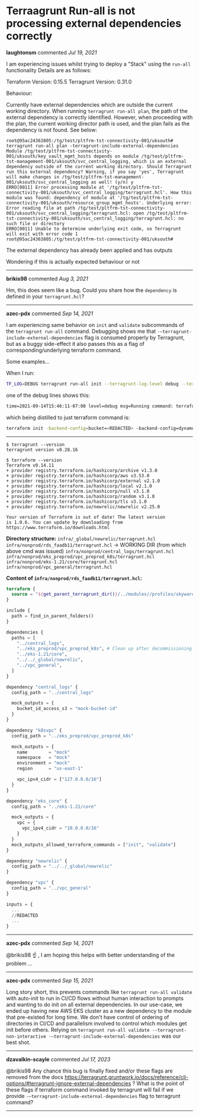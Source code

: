 # Terraagrunt Run-all is not processing external dependencies correctly

**laughtonsm** commented *Jul 19, 2021*

I am experiencing issues whilst trying to deploy a "Stack" using the `run-all` functionality  Details are as follows:

Terraform Version: 0.15.5
Terragrunt Version: 0.31.0

Behaviour:

Currently have external dependencies which are outside the current working directory.  When running `terragrunt run-all plan`, the path of the external dependency is correctly identified.  However, when proceeding with the plan, the current working director path is used, and the plan fails as the dependency is not found.  See below:

```
root@95ac24363805:/tg/test/pltfrm-tst-connectivity-001/uksouth# terragrunt run-all plan -terragrunt-include-external-dependencies
Module /tg/test/pltfrm-tst-connectivity-001/uksouth/key_vault_mgmt_hosts depends on module /tg/test/pltfrm-tst-management-001/uksouth/svc_central_logging, which is an external dependency outside of the current working directory. Should Terragrunt run this external dependency? Warning, if you say 'yes', Terragrunt will make changes in /tg/test/pltfrm-tst-management-001/uksouth/svc_central_logging as well! (y/n) y
ERRO[0011] Error processing module at '/tg/test/pltfrm-tst-connectivity-001/uksouth/svc_central_logging/terragrunt.hcl'. How this module was found: dependency of module at '/tg/test/pltfrm-tst-connectivity-001/uksouth/resource_group_mgmt_hosts'. Underlying error: Error reading file at path /tg/test/pltfrm-tst-connectivity-001/uksouth/svc_central_logging/terragrunt.hcl: open /tg/test/pltfrm-tst-connectivity-001/uksouth/svc_central_logging/terragrunt.hcl: no such file or directory
ERRO[0011] Unable to determine underlying exit code, so Terragrunt will exit with error code 1
root@95ac24363805:/tg/test/pltfrm-tst-connectivity-001/uksouth#
```

The external dependency has already been applied and has outputs

Wondering if this is actually expected behaviour or not
<br />
***


**brikis98** commented *Aug 3, 2021*

Hm, this does seem like a bug. Could you share how the `dependency` is defined in your `terragrunt.hcl`?
***

**azec-pdx** commented *Sep 14, 2021*

I am experiencing same behavior on `init` and `validate` subcommands of the `terragrunt run-all` command.
Debugging shows me that `-–terragrunt-include-external-dependencies` flag is consumed properly by Terragrunt, but as a buggy side-effect it also passes this as a flag of corresponding/underlying terraform command.

Some examples...

When I run:
```bash
TF_LOG=DEBUG terragrunt run-all init --terragrunt-log-level debug --terragrunt-debug --terragrunt-non-interactive -–terragrunt-include-external-dependencies
```

one of the debug lines shows this:

```txt
time=2021-09-14T15:46:11-07:00 level=debug msg=Running command: terraform init -backend-config=bucket=t<REDACTED> -backend-config=dynamodb_table=terraform-terragrunt-locks -backend-config=encrypt=true -backend-config=key=rds_faadb11/terraform.tfstate -backend-config=region=us-west-2 -backend-config=role_arn=arn:aws:iam::<REDACTED>:role/<REDACTED> -input=false -–terragrunt-include-external-dependencies prefix=[/Users/amer/dev/github/skywardio/infra-tf/infra/nonprod/rds_faadb11]
```
which being distilled to just terraform command is:
```bash
terraform init -backend-config=bucket=<REDACTED> -backend-config=dynamodb_table=terraform-terragrunt-locks -backend-config=encrypt=true -backend-config=key=rds_faadb11/terraform.tfstate -backend-config=region=us-west-2 -backend-config=role_arn=arn:aws:iam::<REDACTED>:role/<REDACTED> -input=false -–terragrunt-include-external-dependencies
```
---

```
$ terragrunt --version
terragrunt version v0.28.16
```

```
$ terraform --version
Terraform v0.14.11
+ provider registry.terraform.io/hashicorp/archive v1.3.0
+ provider registry.terraform.io/hashicorp/aws v3.53.0
+ provider registry.terraform.io/hashicorp/external v2.1.0
+ provider registry.terraform.io/hashicorp/local v2.1.0
+ provider registry.terraform.io/hashicorp/null v3.1.0
+ provider registry.terraform.io/hashicorp/random v3.1.0
+ provider registry.terraform.io/hashicorp/tls v3.1.0
+ provider registry.terraform.io/newrelic/newrelic v2.25.0

Your version of Terraform is out of date! The latest version
is 1.0.6. You can update by downloading from https://www.terraform.io/downloads.html
```

**Directory structure:**
`infra/_global/newrelic/terragrunt.hcl`
`infra/nonprod/rds_faadb11/terragrunt.hcl` -> WORKING DIR (from which above cmd was issued)
`infra/nonprod/central_logs/terragrunt.hcl`
`infra/nonprod/eks_preprod/vpc_preprod_k8s/terragrunt.hcl`
`infra/nonprod/eks-1.21/core/terragrunt.hcl`
`infra/nonprod/vpc_general/terragrunt.hcl`

**Content of `infra/nonprod/rds_faadb11/terragrunt.hcl`:**

```terraform
terraform {
  source = "${get_parent_terragrunt_dir()}/../modules//profiles/skyward_rds"
}

include {
  path = find_in_parent_folders()
}

dependencies {
  paths = [
    "../central_logs",
    "../eks_preprod/vpc_preprod_k8s", # Clean up after decommissioning preprod 1.16 cluster
    "../eks-1.21/core",
    "../../_global/newrelic",
    "../vpc_general",
  ]
}

dependency "central_logs" {
  config_path = "../central_logs"

  mock_outputs = {
    bucket_id_access_s3 = "mock-bucket-id"
  }
}

dependency "k8svpc" {
  config_path = "../eks_preprod/vpc_preprod_k8s"

  mock_outputs = {
    name        = "mock"
    namespace   = "mock"
    environment = "mock"
    region      = "us-east-1"

    vpc_ipv4_cidr = ["127.0.0.0/16"]
  }
}

dependency "eks_core" {
  config_path = "../eks-1.21/core"

  mock_outputs = {
    vpc = {
      vpc_ipv4_cidr = "10.0.0.0/16"
    }
  }
  mock_outputs_allowed_terraform_commands = ["init", "validate"]
}

dependency "newrelic" {
  config_path = "../../_global/newrelic"
}

dependency "vpc" {
  config_path = "../vpc_general"
}

inputs = {
  ...
  //REDACTED
  ...
}
```
***

**azec-pdx** commented *Sep 14, 2021*

@brikis98 ☝️ , I am hoping this helps with better understanding of the problem ...
***

**azec-pdx** commented *Sep 15, 2021*

Long story short, this prevents commands like `terragrunt run-all validate` with auto-init to run in CI/CD flows without human interaction to prompts and wanting to do init on all external dependencies. 
In our use-case, we ended up having new AWS EKS cluster as a new dependency to the module that pre-existed for long time. We don't have control of ordering of directories in CI/CD and parallelism involved to control which modules get init before others. Relying on `terragrunt run-all validate --terragrunt-non-interactive -–terragrunt-include-external-dependencies` was our best shot.
***

**dzavalkin-scayle** commented *Jul 17, 2023*

@brikis98 Any chance this bug is finally fixed and/or these flags are removed from the docs https://terragrunt.gruntwork.io/docs/reference/cli-options/#terragrunt-ignore-external-dependencies ? What is the point of these flags if terraform command invoked by terragrunt will fail if we provide `-–terragrunt-include-external-dependencies` flag to terragrunt command?
***

